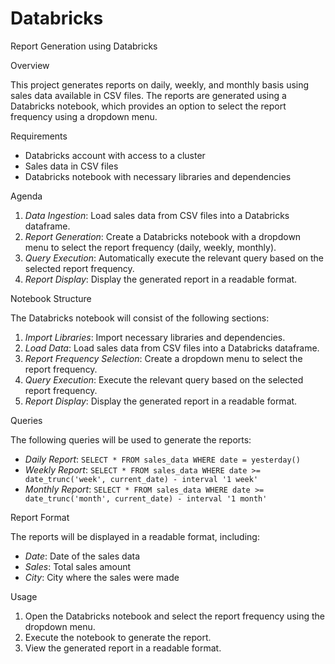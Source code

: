 # Databricks

Report Generation using Databricks
 
Overview
 
This project generates reports on daily, weekly, and monthly basis using sales data available in CSV files. The reports are generated using a Databricks notebook, which provides an option to select the report frequency using a dropdown menu.
 
Requirements
 
- Databricks account with access to a cluster
- Sales data in CSV files
- Databricks notebook with necessary libraries and dependencies
 
Agenda
 
1. *Data Ingestion*: Load sales data from CSV files into a Databricks dataframe.
2. *Report Generation*: Create a Databricks notebook with a dropdown menu to select the report frequency (daily, weekly, monthly).
3. *Query Execution*: Automatically execute the relevant query based on the selected report frequency.
4. *Report Display*: Display the generated report in a readable format.
 
Notebook Structure
 
The Databricks notebook will consist of the following sections:
 
1. *Import Libraries*: Import necessary libraries and dependencies.
2. *Load Data*: Load sales data from CSV files into a Databricks dataframe.
3. *Report Frequency Selection*: Create a dropdown menu to select the report frequency.
4. *Query Execution*: Execute the relevant query based on the selected report frequency.
5. *Report Display*: Display the generated report in a readable format.
 
Queries
 
The following queries will be used to generate the reports:
 
- *Daily Report*: `SELECT * FROM sales_data WHERE date = yesterday()`
- *Weekly Report*: `SELECT * FROM sales_data WHERE date >= date_trunc('week', current_date) - interval '1 week'`
- *Monthly Report*: `SELECT * FROM sales_data WHERE date >= date_trunc('month', current_date) - interval '1 month'`
 
Report Format
 
The reports will be displayed in a readable format, including:
 
- *Date*: Date of the sales data
- *Sales*: Total sales amount
- *City*: City where the sales were made
 
Usage
 
1. Open the Databricks notebook and select the report frequency using the dropdown menu.
2. Execute the notebook to generate the report.
3. View the generated report in a readable format.
